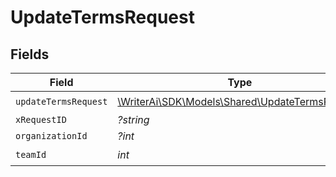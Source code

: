 # UpdateTermsRequest


## Fields

| Field                                                                                       | Type                                                                                        | Required                                                                                    | Description                                                                                 |
| ------------------------------------------------------------------------------------------- | ------------------------------------------------------------------------------------------- | ------------------------------------------------------------------------------------------- | ------------------------------------------------------------------------------------------- |
| `updateTermsRequest`                                                                        | [\WriterAi\SDK\Models\Shared\UpdateTermsRequest](../../models/shared/UpdateTermsRequest.md) | :heavy_check_mark:                                                                          | N/A                                                                                         |
| `xRequestID`                                                                                | *?string*                                                                                   | :heavy_minus_sign:                                                                          | N/A                                                                                         |
| `organizationId`                                                                            | *?int*                                                                                      | :heavy_minus_sign:                                                                          | N/A                                                                                         |
| `teamId`                                                                                    | *int*                                                                                       | :heavy_check_mark:                                                                          | N/A                                                                                         |